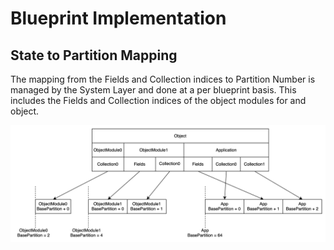 # Blueprint Implementation

## State to Partition Mapping

The mapping from the Fields and Collection indices to Partition Number is managed by the System Layer
and done at a per blueprint basis. This includes the Fields and Collection indices of the object modules
for and object.

![](bp_partition_mapping.drawio.svg)